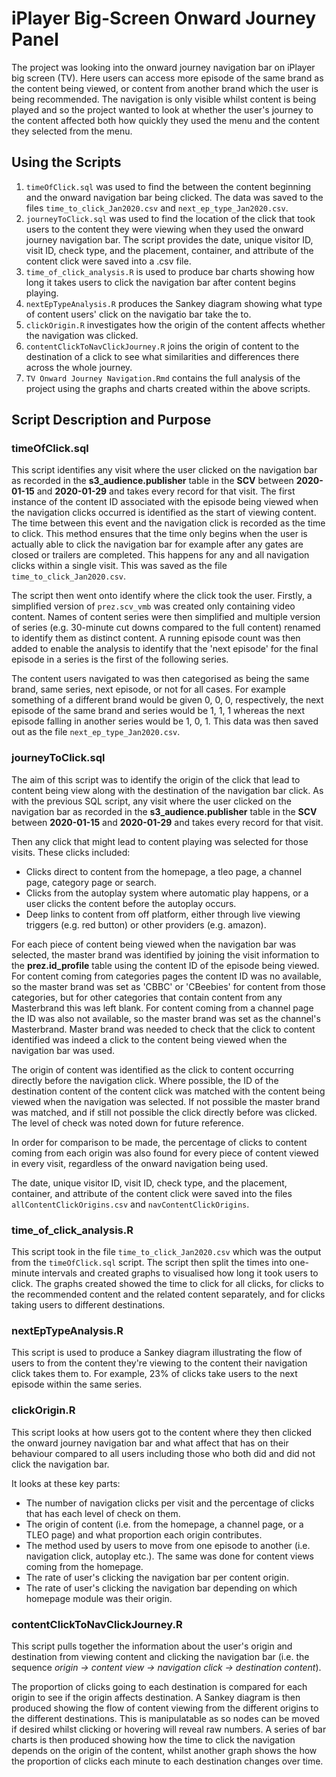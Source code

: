 # iPlayer Big-Screen Onward Journey Panel
The project was looking into the onward journey navigation bar on iPlayer big screen (TV). Here users can access more episode of the same brand as the content being viewed, or content from another brand which the user is being recommended. The navigation is only visible whilst content is being played and so the project wanted to look at whether the user's journey to the content affected both how quickly they used the menu and the content they selected from the menu. 

## Using the Scripts
1. `timeOfClick.sql` was used to find the between the content beginning and the onward navigation bar being clicked. The data was saved to the files `time_to_click_Jan2020.csv` and `next_ep_type_Jan2020.csv`.
2. `journeyToClick.sql` was used to find the location of the click that took users to the content they were viewing when they used the onward journey navigation bar. The script provides the date, unique visitor ID, visit ID, check type, and the placement, container, and attribute of the content click were saved into a .csv file.
3. `time_of_click_analysis.R` is used to produce bar charts showing how long it takes users to click the navigation bar after content begins playing.
4. `nextEpTypeAnalysis.R` produces the Sankey diagram showing what type of content users' click on the navigatio bar take the to.
5. `clickOrigin.R` investigates how the origin of the content affects whether the navigation was clicked. 
6. `contentClickToNavClickJourney.R` joins the origin of content to the destination of a click to see what similarities and differences there across the whole journey.
7. `TV Onward Journey Navigation.Rmd` contains the full analysis of the project using the graphs and charts created within the above scripts.

## Script Description and Purpose

### timeOfClick.sql
This script identifies any visit where the user clicked on the navigation bar as recorded in the **s3_audience.publisher** table in the **SCV** between **2020-01-15** and **2020-01-29** and takes every record for that visit. The first instance of the content ID associated with the episode being viewed when the navigation clicks occurred is identified as the start of viewing content. The time between this event and the navigation click is recorded as the time to click. This method ensures that the time only begins when the user is actually able to click the navigation bar for example after any gates are closed or trailers are completed. This happens for any and all navigation clicks within a single visit. This was saved as the file `time_to_click_Jan2020.csv`.

The script then went onto identify where the click took the user. Firstly, a simplified version of `prez.scv_vmb` was created only containing video content. Names of content series were then simplified and multiple version of series (e.g. 30-minute cut downs compared to the full content) renamed to identify them as distinct content. A running episode count was then added to enable the analysis to identify that the 'next episode' for the final episode in a series is the first of the following series.

The content users navigated to was then categorised as being the same brand, same series, next episode, or not for all cases. For example something of a different brand would be given 0, 0, 0, respectively, the next episode of the same brand and series would be 1, 1, 1 whereas the next episode falling in another series would be 1, 0, 1. This data was then saved out as the file `next_ep_type_Jan2020.csv`.

### journeyToClick.sql

The aim of this script was to identify the origin of the click that lead to content being view along with the destination of the navigation bar click. As with the previous SQL script, any visit where the user clicked on the navigation bar as recorded in the **s3_audience.publisher** table in the **SCV** between **2020-01-15** and **2020-01-29** and takes every record for that visit. 

Then any click that might lead to content playing was selected for those visits. 
These clicks included:

* Clicks direct to content from the homepage, a tleo page, a channel page, category page or search.
* Clicks from the autoplay system where automatic play happens, or a user clicks the content before the autoplay occurs.
* Deep links to content from off platform, either through live viewing triggers (e.g. red button) or other providers (e.g. amazon).

For each piece of content being viewed when the navigation bar was selected, the master brand was identified by joining the visit information to the **prez.id_profile** table using the content ID of the episode being viewed. For content coming from categories pages the content ID was no available, so the master brand was set as 'CBBC' or 'CBeebies' for content from those categories, but for other categories that contain content from any Masterbrand this was left blank. For content coming from a channel page the ID was also not available, so the master brand was set as the channel's Masterbrand. Master brand was needed to check that the click to content identified was indeed a click to the content being viewed when the navigation bar was used. 


The origin of content was identified as the click to content occurring directly before the navigation click. Where possible, the ID of the destination content of the content click was matched with the content being viewed when the navigation was selected. If not possible the master brand was matched, and if still not possible the click directly before was clicked. The level of check was noted down for future reference.


In order for comparison to be made, the percentage of clicks to content coming from each origin was also found for every piece of content viewed in every visit, regardless of the onward navigation being used. 

The date, unique visitor ID, visit ID, check type, and the placement, container, and attribute of the content click were saved into the files `allContentClickOrigins.csv` and `navContentClickOrigins`. 

### time_of_click_analysis.R

This script took in the file `time_to_click_Jan2020.csv` which was the output from the `timeOfClick.sql` script. The script then split the times into one-minute intervals and created graphs to visualised how long it took users to click. The graphs created showed the time to click for all clicks, for clicks to the recommended content and the related content separately, and for clicks taking users to different destinations.

### nextEpTypeAnalysis.R

This script is used to produce a Sankey diagram illustrating the flow of users to from the content they're viewing to the content their navigation click takes them to. For example, 23% of clicks take users to the next episode within the same series. 

### clickOrigin.R

This script looks at how users got to the content where they then clicked the onward journey navigation bar and what affect that has on their behaviour compared to all users including those who both did and did not click the navigation bar. 

It looks at these key parts:

* The number of navigation clicks per visit and the percentage of clicks that has each level of check on them. 
* The origin of content (i.e. from the homepage, a channel page, or a TLEO page) and what proportion each origin contributes.
* The method used by users to move from one episode to another (i.e. navigation click, autoplay etc.). The same was done for content views coming from the homepage. 
* The rate of user's clicking the navigation bar per content origin.
* The rate of user's clicking the navigation bar depending on which homepage module was their origin.


### contentClickToNavClickJourney.R
This script pulls together the information about the user's origin and destination from viewing content and clicking the navigation bar (i.e. the sequence *origin -> content view -> navigation click -> destination content*). 

The proportion of clicks going to each destination is compared for each origin to see if the origin affects destination. A Sankey diagram is then produced showing the flow of content viewing from the different origins to the different destinations. This is manipulatable as so nodes can be moved if desired whilst clicking or hovering will reveal raw numbers. A series of bar charts is then produced showing how the time to click the navigation depends on the origin of the content, whilst another graph shows the how the proportion of clicks each minute to each destination changes over time.




